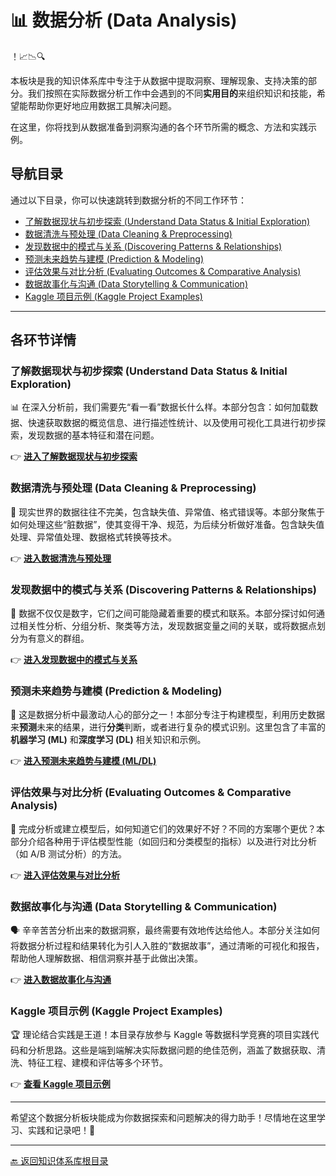 # 📊 数据分析 (Data Analysis)

！📈📉🔍

本板块是我的知识体系库中专注于从数据中提取洞察、理解现象、支持决策的部分。我们按照在实际数据分析工作中会遇到的不同**实用目的**来组织知识和技能，希望能帮助你更好地应用数据工具解决问题。

在这里，你将找到从数据准备到洞察沟通的各个环节所需的概念、方法和实践示例。

## 导航目录

通过以下目录，你可以快速跳转到数据分析的不同工作环节：

-   [了解数据现状与初步探索 (Understand Data Status & Initial Exploration)](#了解数据现状与初步探索-understand-data-status--initial-exploration)
-   [数据清洗与预处理 (Data Cleaning & Preprocessing)](#数据清洗与预处理-data-cleaning--preprocessing)
-   [发现数据中的模式与关系 (Discovering Patterns & Relationships)](#发现数据中的模式与关系-discovering-patterns--relationships)
-   [预测未来趋势与建模 (Prediction & Modeling)](#预测未来趋势与建模-prediction--modeling)
-   [评估效果与对比分析 (Evaluating Outcomes & Comparative Analysis)](#评估效果与对比分析-evaluating-outcomes--comparative-analysis)
-   [数据故事化与沟通 (Data Storytelling & Communication)](#数据故事化与沟通-data-storytelling--communication)
-   [Kaggle 项目示例 (Kaggle Project Examples)](#kaggle-项目示例-kaggle-project-examples)

---

## 各环节详情

### 了解数据现状与初步探索 (Understand Data Status & Initial Exploration)

📊 在深入分析前，我们需要先“看一看”数据长什么样。本部分包含：如何加载数据、快速获取数据的概览信息、进行描述性统计、以及使用可视化工具进行初步探索，发现数据的基本特征和潜在问题。

👉 **[进入了解数据现状与初步探索](<./01-Understand-Explore/README.md>)**

### 数据清洗与预处理 (Data Cleaning & Preprocessing)

🧹 现实世界的数据往往不完美，包含缺失值、异常值、格式错误等。本部分聚焦于如何处理这些“脏数据”，使其变得干净、规范，为后续分析做好准备。包含缺失值处理、异常值处理、数据格式转换等技术。

👉 **[进入数据清洗与预处理](<./02-Clean-Preprocess/README.md>)**

### 发现数据中的模式与关系 (Discovering Patterns & Relationships)

🧩 数据不仅仅是数字，它们之间可能隐藏着重要的模式和联系。本部分探讨如何通过相关性分析、分组分析、聚类等方法，发现数据变量之间的关联，或将数据点划分为有意义的群组。

👉 **[进入发现数据中的模式与关系](<./03-Patterns-Relationships/README.md>)**

### 预测未来趋势与建模 (Prediction & Modeling)

🔮 这是数据分析中最激动人心的部分之一！本部分专注于构建模型，利用历史数据来**预测**未来的结果，进行**分类**判断，或者进行复杂的模式识别。这里包含了丰富的**机器学习 (ML)** 和**深度学习 (DL)** 相关知识和示例。

👉 **[进入预测未来趋势与建模 (ML/DL)](<./04-Prediction-Modeling/README.md>)**

### 评估效果与对比分析 (Evaluating Outcomes & Comparative Analysis)

🔬 完成分析或建立模型后，如何知道它们的效果好不好？不同的方案哪个更优？本部分介绍各种用于评估模型性能（如回归和分类模型的指标）以及进行对比分析（如 A/B 测试分析）的方法。

👉 **[进入评估效果与对比分析](<./05-Evaluate-Compare/README.md>)**

### 数据故事化与沟通 (Data Storytelling & Communication)

🗣️ 辛辛苦苦分析出来的数据洞察，最终需要有效地传达给他人。本部分关注如何将数据分析过程和结果转化为引人入胜的“数据故事”，通过清晰的可视化和报告，帮助他人理解数据、相信洞察并基于此做出决策。

👉 **[进入数据故事化与沟通](<./06-Storytelling-Communicate/README.md>)**

### Kaggle 项目示例 (Kaggle Project Examples)

🏆 理论结合实践是王道！本目录存放参与 Kaggle 等数据科学竞赛的项目实践代码和分析思路。这些是端到端解决实际数据问题的绝佳范例，涵盖了数据获取、清洗、特征工程、建模和评估等多个环节。

👉 **[查看 Kaggle 项目示例](<./Kaggle-Projects/README.md>)**

---

希望这个数据分析板块能成为你数据探索和问题解决的得力助手！尽情地在这里学习、实践和记录吧！🚀

---

[🔙 返回知识体系库根目录](<../../README.md>)
